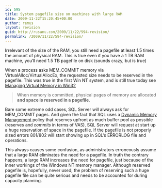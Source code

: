 ```yaml
---
id: 595
title: System pagefile size on machines with large RAM
date: 2009-11-22T15:20:45+00:00
author: remus
layout: revision
guid: http://rusanu.com/2009/11/22/594-revision/
permalink: /2009/11/22/594-revision/
---
```

Irrelevant of the size of the RAM, you still need a pagefile at least 1.5 times the amount of physical RAM. This is true even if you have a 1 TB RAM machine, you&#8217;ll need 1.5 TB pagefile on disk (sounds crazy, but is true)

When a process asks MEM_COMMIT memory via VirtualAlloc/VirtualAllocEx, the requested size needs to be reserved in the pagefile. This was true in the first Win NT system, and is still true today see <a href=" http://msdn.microsoft.com/en-us/library/ms810627.aspx" target="_blank">Managing Virtual Memory in Win32</a>

> When memory is committed, physical pages of memory are allocated **and space is reserved in a pagefile**. 

Bare some extreme odd cases, SQL Server will always ask for MEM_COMMIT pages. And given the fact that SQL uses a <a href="http://msdn.microsoft.com/en-us/library/ms178145.aspx" target="_blank">Dynamic Memory Management</a> policy that reserves upfront as much buffer pool as possible (reserves and _commits_ in terms of VAS), SQL Server will request at start up a huge reservation of space in the pagefile. If the pagefile is not properly sized errors 801/802 will start showing up in SQL&#8217;s ERRORLOG file and operations.

This always causes some confusion, as administrators erroneously assume that a large RAM eliminates the need for a pagefile. In truth the contrary happens, a large RAM increases the need for pagefile, just because of the inner workings of the Windows NT memory manager. Although reserved pagefile is, hopefully, never used, the problem of reserving such a huge pagefile file can be quite serious and needs to be accounted for during capacity planning.